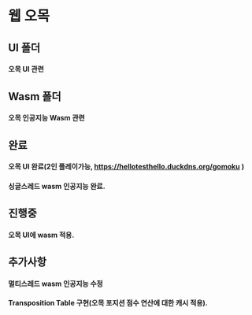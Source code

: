 # 웹 오목


## UI 폴더
#### 오목 UI 관련  



## Wasm 폴더
#### 오목 인공지능 Wasm 관련  



## 완료
#### 오목 UI 완료(2인 플레이가능, https://hellotesthello.duckdns.org/gomoku )
#### 싱글스레드 wasm 인공지능 완료. 



## 진행중
#### 오목 UI에 wasm 적용. 



## 추가사항
#### 멀티스레드 wasm 인공지능 수정
#### Transposition Table 구현(오목 포지션 점수 연산에 대한 캐시 적용). 
